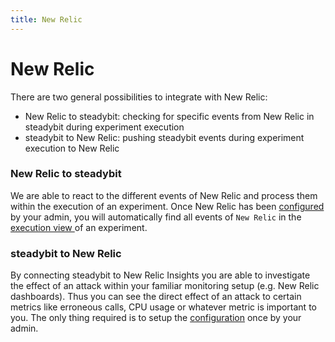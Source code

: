 ```yaml
---
title: New Relic
---
```


# New Relic

There are two general possibilities to integrate with New Relic:

* New Relic to steadybit: checking for specific events from New Relic in steadybit during experiment execution
* steadybit to New Relic: pushing steadybit events during experiment execution to New Relic

### New Relic to steadybit

We are able to react to the different events of New Relic and process them within the execution of an experiment. Once New Relic has been [configured](../../install-and-configure/configure-monitoring/new-relic.md) by your admin, you will automatically find all events of `New Relic` in the [execution view ](../../use-steadybit/experiments/#run)of an experiment.

### steadybit to New Relic

By connecting steadybit to New Relic Insights you are able to investigate the effect of an attack within your familiar monitoring setup (e.g. New Relic dashboards). Thus you can see the direct effect of an attack to certain metrics like erroneous calls, CPU usage or whatever metric is important to you. The only thing required is to setup the [configuration](../../install-and-configure/configure-monitoring/new-relic.md#steadybit-to-new-relic) once by your admin.
